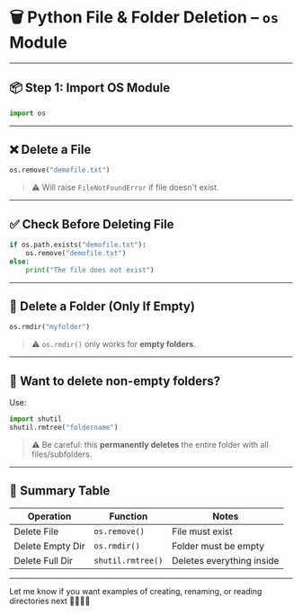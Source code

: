 # 🗑️ Python File & Folder Deletion – `os` Module

---

## 📦 Step 1: Import OS Module

```python
import os
```

---

## ❌ Delete a File

```python
os.remove("demofile.txt")
```

> ⚠️ Will raise `FileNotFoundError` if file doesn't exist.

---

## ✅ Check Before Deleting File

```python
if os.path.exists("demofile.txt"):
    os.remove("demofile.txt")
else:
    print("The file does not exist")
```

---

## 📁 Delete a Folder (Only If Empty)

```python
os.rmdir("myfolder")
```

> ⚠️ `os.rmdir()` only works for **empty folders**.

---

## 🔐 Want to delete **non-empty folders**?

Use:
```python
import shutil
shutil.rmtree("foldername")
```

> ⚠️ Be careful: this **permanently deletes** the entire folder with all files/subfolders.

---

## 🔄 Summary Table

| Operation        | Function             | Notes                     |
|------------------|----------------------|---------------------------|
| Delete File       | `os.remove()`        | File must exist           |
| Delete Empty Dir  | `os.rmdir()`         | Folder must be empty      |
| Delete Full Dir   | `shutil.rmtree()`    | Deletes everything inside |

---

Let me know if you want examples of creating, renaming, or reading directories next 📁👨🏻‍💻
